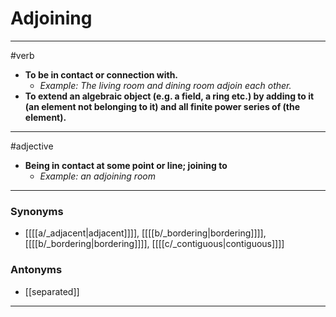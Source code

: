 # Adjoining
---
#verb
- **To be in contact or connection with.**
	- _Example: The living room and dining room adjoin each other._
- **To extend an algebraic object (e.g. a field, a ring etc.) by adding to it (an element not belonging to it) and all finite power series of (the element).**
---
#adjective
- **Being in contact at some point or line; joining to**
	- _Example: an adjoining room_
---
### Synonyms
- [[[[a/_adjacent|adjacent]]]], [[[[b/_bordering|bordering]]]], [[[[b/_bordering|bordering]]]], [[[[c/_contiguous|contiguous]]]]
### Antonyms
- [[separated]]
---

